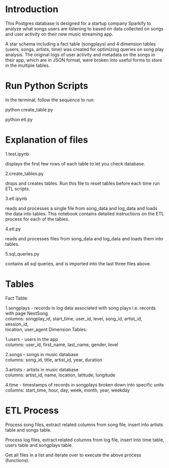 # Introduction
This Postgres database is designed for a startup company Sparkify to analyze what songs users are listening to based on data collected on songs and user activity on their new music streaming app. 

A star schema including a fact table (songplays) and 4 dimension tables (users, songs, artists, time) was created for optimizing queries on song play analysis. The original logs of user activity and metadata on the songs in their app, which are in JSON format, were broken into useful forms to store in the multiple tables.  

# Run Python Scripts
In the terminal, follow the sequence to run:  

python create_table.py  

python etl.py

# Explanation of files
1.test.ipynb  

displays the first few rows of each table to let you check database.  

2.create_tables.py  

drops and creates tables. Run this file to reset tables before each time run ETL scripts.  

3.etl.ipynb  

reads and processes a single file from song_data and log_data and loads the data into tables. This notebook contains detailed instructions on the ETL process for each of the tables.  

4.etl.py  

reads and processes files from song_data and log_data and loads them into tables.   

5.sql_queries.py  

contains all sql queries, and is imported into the last three files above.

# Tables 
Fact Table:  

1.songplays - records in log data associated with song plays i.e. records with page NextSong  
              columns: songplay_id, start_time, user_id, level, song_id, artist_id, session_id,  
              location, user_agent
Dimension Tables:  

1.users - users in the app  
          columns: user_id, first_name, last_name, gender, level  
          
2.songs - songs in music database  
          columns: song_id, title, artist_id, year, duration  

3.artists - artists in music database  
          columns: artist_id, name, location, latitude, longitude  

4.time - timestamps of records in songplays broken down into specific units  
          columns: start_time, hour, day, week, month, year, weekday

# ETL Process  

Process song files, extract related columns from song file, insert into artists table and songs table.  

Process log files, extract related columns from log file, insert into time table, users table and songplays table.  

Get all files in a list and iterate over to execute the above process (functions).